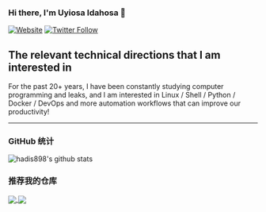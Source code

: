 ### Hi there, I'm Uyiosa Idahosa  👋 

[![Website](https://img.shields.io/website?label=www.uniben.edu&style=for-the-badge&url=https%3A%2F%2Fwww.uniben.edu)](https://www.uniben.edu)
[![Twitter Follow](https://img.shields.io/twitter/follow/uniben?color=1DA1F2&logo=twitter&style=for-the-badge)](https://twitter.com/intent/follow?original_referer=https%3A%2F%2Fgithub.com%2Fstilleshan&screen_name=uniben)

## The relevant technical directions that I am interested in
For the past 20+ years, I have been constantly studying computer programming and leaks, and I am interested in Linux / Shell / Python / Docker / DevOps and more automation workflows that can improve our productivity!


---

### GitHub 统计

<img align="center" src="https://github-readme-stats.vercel.app/api?username=hadis898&show_icons=true&include_all_commits=true&theme=default&count_private=true" alt="hadis898's github stats" /></a>

### 推荐我的仓库
<a href="https://github.com/hadis898/r0capture">
  <img align="center" src="https://github-readme-stats.vercel.app/api/pin/?username=hadis898&repo=r0capture&theme=default" />
</a>
<a href="https://github.com/hadis898/Temporary-text-note">
  <img align="center" src="https://github-readme-stats.vercel.app/api/pin/?username=hadis898&repo=Temporary-text-note&theme=default" />
</a>


